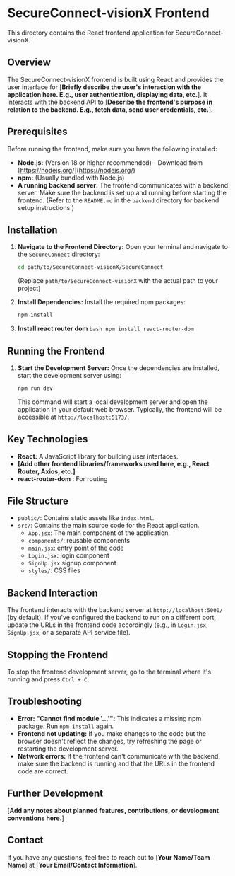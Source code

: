 # SecureConnect-visionX Frontend

This directory contains the React frontend application for SecureConnect-visionX.

## Overview

The SecureConnect-visionX frontend is built using React and provides the user interface for [**Briefly describe the user's interaction with the application here. E.g., user authentication, displaying data, etc.**]. It interacts with the backend API to [**Describe the frontend's purpose in relation to the backend. E.g., fetch data, send user credentials, etc.**].

## Prerequisites

Before running the frontend, make sure you have the following installed:

*   **Node.js:** (Version 18 or higher recommended) - Download from [https://nodejs.org/](https://nodejs.org/)
*   **npm:** (Usually bundled with Node.js)
*   **A running backend server:** The frontend communicates with a backend server. Make sure the backend is set up and running before starting the frontend. (Refer to the `README.md` in the `backend` directory for backend setup instructions.)

## Installation

1.  **Navigate to the Frontend Directory:**
    Open your terminal and navigate to the `SecureConnect` directory:
    ```bash
    cd path/to/SecureConnect-visionX/SecureConnect
    ```
    (Replace `path/to/SecureConnect-visionX` with the actual path to your project)

2.  **Install Dependencies:**
    Install the required npm packages:
    ```bash
    npm install
    ```

3. **Install react router dom**
        ```bash
            npm install react-router-dom
        ```

## Running the Frontend

1.  **Start the Development Server:**
    Once the dependencies are installed, start the development server using:
    ```bash
    npm run dev
    ```
    This command will start a local development server and open the application in your default web browser. Typically, the frontend will be accessible at `http://localhost:5173/`.

## Key Technologies

*   **React:**  A JavaScript library for building user interfaces.
*   **[Add other frontend libraries/frameworks used here, e.g., React Router, Axios, etc.]**
* **react-router-dom** : For routing

## File Structure

*   `public/`: Contains static assets like `index.html`.
*   `src/`: Contains the main source code for the React application.
    *   `App.jsx`: The main component of the application.
    * `components/`: reusable components
    *   `main.jsx`: entry point of the code
    *   `Login.jsx`: login component
    * `SignUp.jsx` signup component
    * `styles/`: CSS files

## Backend Interaction

The frontend interacts with the backend server at `http://localhost:5000/` (by default). If you've configured the backend to run on a different port, update the URLs in the frontend code accordingly (e.g., in `Login.jsx`, `SignUp.jsx`, or a separate API service file).

## Stopping the Frontend

To stop the frontend development server, go to the terminal where it's running and press `Ctrl + C`.

## Troubleshooting

*   **Error: "Cannot find module '...'":** This indicates a missing npm package. Run `npm install` again.
*   **Frontend not updating:** If you make changes to the code but the browser doesn't reflect the changes, try refreshing the page or restarting the development server.
*   **Network errors:** If the frontend can't communicate with the backend, make sure the backend is running and that the URLs in the frontend code are correct.

## Further Development

[**Add any notes about planned features, contributions, or development conventions here.**]

## Contact

If you have any questions, feel free to reach out to [**Your Name/Team Name**] at [**Your Email/Contact Information**].
